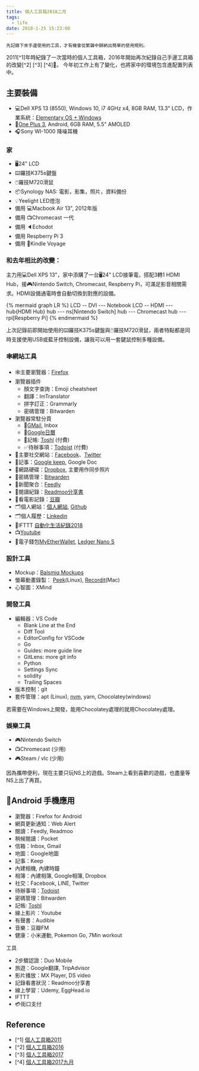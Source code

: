 ```yaml
---
title: 個人工具箱2018二月
tags:
  - life
date: 2018-1-25 15:23:00
---
```


`先記錄下來手邊使用的工具，才有機會從繁雜中歸納出簡單的使用規則。`

2011[^1]年時紀錄了一次當時的個人工具箱，2016年開始再次紀錄自己手邊工具箱的改變[^2] [^3] [^4]🤹。
今年初工作上有了變化，也將家中的環境包含進配置列表中。

## 主要裝備

* :computer:Dell XPS 13 (8550), Windows 10, i7 4GHz x4, 8GB RAM, 13.3" LCD，作業系統：[Elementary OS + Windows](https://blog.gasolin.idv.tw/2017/10/25/xps13-elementary-os/)
* :iphone:[One Plus 3](https://oneplus.net/global/3), Android, 6GB RAM, 5.5" AMOLED
* :headphones:Sony WI-1000 降噪耳機

### 家

* :desktop_computer:24" LCD
* :keyboard:羅技K375s鍵盤
* :computer_mouse:羅技M720滑鼠
* :package:Synology NAS: 電影，影集，照片，資料備份
* :bulb:Yeelight LED燈泡
* 備用 :computer:Macbook Air 13", 2012年版
* 備用 :tv:Chromecast 一代
* 備用 :speaker:Echodot
* 備用 Respberry Pi 3
* 備用 :orange_book:Kindle Voyage

### 和去年相比的改變：

主力用:computer:Dell XPS 13"，家中添購了一台:desktop_computer:24" LCD接筆電，搭配3轉1 HDMI Hub，接🎮Nintendo Switch, Chromecast, Respberry Pi，可滿足影音相關需求。HDMI設備通電時會自動切換到對應的設備。

{% mermaid graph LR %}
LCD -- DVI --- Notebook
LCD -- HDMI --- hub{HDMI Hub}
hub --- ns[Nintendo Switch]
hub --- Chromecast
hub --- rpi[Respberry Pi]
{% endmermaid %}

上次記錄前即開始使用的:keyboard:羅技K375s鍵盤與:computer_mouse:羅技M720滑鼠，兩者特點都是同時支援使用USB或藍牙控制設備，讓我可以用一套鍵鼠控制多種設備。

### :spider_web:網站工具

* :spider_web:主要瀏覽器：[Firefox](https://www.mozilla.org/en-US/firefox/products/)
* 瀏覽器插件
  - 顏文字查詢：Emoji cheatsheet
  - 翻譯：ImTranslator
  - 拼字訂正：Grammarly
  - 密碼管理：Bitwarden
* 瀏覽器常駐分頁
  - :email:[GMail](http://mail.google.com/), Inbox
  - :calendar:[Google日曆](http://www.google.com/calendar)
  - 📒記帳: [Toshl](https://toshl.com) (付費)
  - ✅待辦事項：[Todoist](https://todoist.com/) (付費)
* :busts_in_silhouette:主要社交網站：[Facebook](http://www.facebook.com/)、[Twitter](https://twitter.com/gasolin)
* :memo:記事：[Google keep](http://keep.google.com/), Google Doc
* :floppy_disk:網路硬碟：[Dropbox](http://www.dropbox.com/), 主要用作同步照片
* 🔑密碼管理：[Bitwarden](https://www.bitwarden.com/)
* :newspaper:新聞聚合：[Feedly](https://feedly.com/)
* :blue_book:閱讀紀錄：[Readmoo分享書](https://share.readmoo.com/mooer/lifaicqb9/bookshelf/gasolin/read)
* :movie_camera:看電影記錄：[豆瓣](http://www.douban.com/)
* :card_index_dividers:個人網站：[個人網站](http://www.gasolin.idv.tw), [Github](https://github.com/gasolin/blog/)
* :card_index_dividers:個人履歷：[Linkedin](https://www.linkedin.com/in/fredglin/)
* :link:IFTTT [自動化生活紀錄2018](https://blog.gasolin.idv.tw/2018/01/26/personal-automation-in-2018/)
* :tv:[Youtube](https://www.youtube.com/)
* :purse:電子錢包[MyEtherWallet](https://www.myetherwallet.com/), [Ledger Nano S](https://blog.gasolin.idv.tw/2017/12/26/setup_ledger_nano_on_linux/)


### 設計工具

* Mockup：[Balsmiq Mockups](http://www.balsamiq.com/products/mockups)
* 螢幕動畫錄製： [Peek](https://github.com/phw/peek)(Linux), [Recordit](http://www.recordit.co/)(Mac)
* 心智圖：XMind

### 開發工具

* 編輯器：VS Code
  - Blank Line at the End
  - Diff Tool
  - EditorConfig for VSCode
  - Go
  - Guides: more guide line
  - GitLens: more git info
  - Python
  - Settings Sync
  - solidity
  - Trailing Spaces
* 版本控制：git
* 套件管理：apt (Linux), [nvm](https://github.com/creationix/nvm), yarn, Chocolatey(windows)

若需要在Windows上開發，能用Chocolatey處理的就用Chocolatey處理。

### 娛樂工具

* 🎮Nintendo Switch
* :tv:Chromecast (少用)
* 🎮Steam / vlc (少用)

因為攜帶便利，現在主要只玩NS上的遊戲。Steam上看到喜歡的遊戲，也盡量等NS上出了再買。

## :iphone:Android 手機應用
* 瀏覽器：Firefox for Android
* 網頁更新通知：Web Alert
* 閱讀：Feedly, Readmoo
* 稍候閱讀：Pocket
* 信箱：Inbox, Gmail
* 地圖：Google地圖
* 記事：Keep
* 內建相機, 內建時鐘
* 相簿：內建相簿, Google相簿, Dropbox
* 社交：Facebook, LINE, Twitter
* 待辦事項：[Todoist](https://play.google.com/store/apps/details?id=com.todoist)
* 密碼管理：Bitwarden
* 記帳: [Toshl](https://play.google.com/store/apps/details?id=com.thirdframestudios.android.expensoor)
* 線上影片：Youtube
* 有聲書：Audible
* 音樂：豆瓣FM
* 健康：小米運動, Pokemon Go, 7Min workout

工具

* 2步驟認證：Duo Mobile
* 旅遊：Google翻譯, TripAdvisor
* 影片播放：MX Player, DS video
* 記錄看書狀況：Readmoo分享書
* 線上學習：Udemy, EggHead.io
* IFTTT
* 💳街口支付

## Reference

* [^1] [個人工具箱2011](https://blog.gasolin.idv.tw/2013/01/02/%E5%80%8B%E4%BA%BA%E5%B7%A5%E5%85%B7%E7%AE%B12011/)
* [^2] [個人工具箱2016](https://blog.gasolin.idv.tw/2016/12/19/tooling-in-2016/)
* [^3] [個人工具箱2017](https://blog.gasolin.idv.tw/2017/02/02/tooling-in-2017/)
* [^4] [個人工具箱2017九月](https://blog.gasolin.idv.tw/2017/02/02/tooling-in-2017-sep/)
